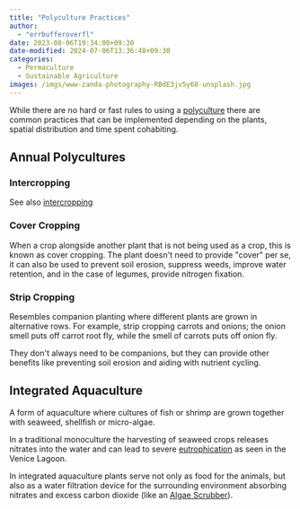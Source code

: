 ```yaml
---
title: "Polyculture Practices"
author:
  - "errbufferoverfl"
date: 2023-08-06T19:34:00+09:30
date-modified: 2024-07-06T13:36:48+09:30
categories:
  - Permaculture
  - Sustainable Agriculture
images: /imgs/www-zanda-photography-RBdE3jv5y68-unsplash.jpg
---
```


While there are no hard or fast rules to using a [polyculture](polyculture.md) there are common practices that can be implemented depending on the plants, spatial distribution and time spent cohabiting.

## Annual Polycultures

### Intercropping

See also [intercropping](intercropping.md)

### Cover Cropping

When a crop alongside another plant that is not being used as a crop, this is known as cover cropping. The plant doesn't need to provide "cover" per se, it can also be used to prevent soil erosion, suppress weeds, improve water retention, and in the case of legumes, provide nitrogen fixation.

### Strip Cropping

Resembles companion planting where different plants are grown in alternative rows. For example, strip cropping carrots and onions; the onion smell puts off carrot root fly, while the smell of carrots puts off onion fly.

They don't always need to be companions, but they can provide other benefits like preventing soil erosion and aiding with nutrient cycling.

## Integrated Aquaculture

A form of aquaculture where cultures of fish or shrimp are grown together with seaweed, shellfish or micro-algae.

In a traditional monoculture the harvesting of seaweed crops releases nitrates into the water and can lead to severe [eutrophication](eutrophication.md) as seen in the Venice Lagoon.

In integrated aquaculture plants serve not only as food for the animals, but also as a water filtration device for the surrounding environment absorbing nitrates and excess carbon dioxide (like an [Algae Scrubber](aquarium-algae-scrubber.md)).
